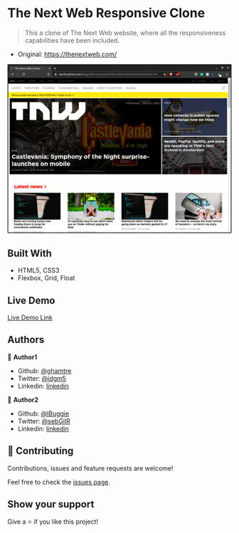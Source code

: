 # The Next Web Responsive Clone

> This a clone of The Next Web website, where all the responsiveness capabilities have been included.

- Original: https://thenextweb.com/

![screenshot](assets/images/the_next_web_clone.png)

## Built With

- HTML5, CSS3
- Flexbox, Grid, Float

## Live Demo

[Live Demo Link](https://rawcdn.githack.com/lBuggie/the-next-web/d97faccc0828140f443e6827a5e2bf50ec7f6cff/index.html)

## Authors

👤 **Author1**

- Github: [@ghamtre](https://github.com/ghamtre)
- Twitter: [@idgm5](https://twitter.com/idgm5)
- Linkedin: [linkedin](https://www.linkedin.com/in/isaacmunguia/)

👤 **Author2**

- Github: [@lBuggie](https://github.com/githubhandle)
- Twitter: [@sebGilR](https://twitter.com/sebGilR)
- Linkedin: [linkedin](https://www.linkedin.com/in/sebasti%C3%A1n-gil-rodr%C3%ADguez-9b776073/)

## 🤝 Contributing

Contributions, issues and feature requests are welcome!

Feel free to check the [issues page](issues/).

## Show your support

Give a ⭐️ if you like this project!

